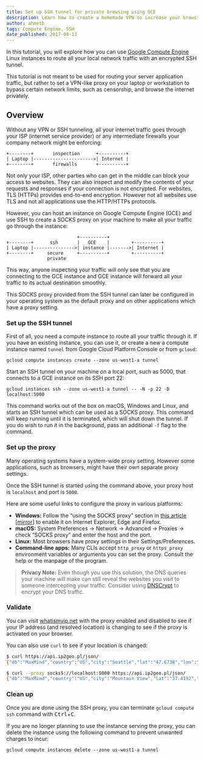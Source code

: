 ```yaml
---
title: Set up SSH tunnel for private browsing using GCE
description: Learn how to create a homemade VPN to increase your browsing privacy through SSH tunneling.
author: ahmetb
tags: Compute Engine, SSH
date_published: 2017-04-13
---
```



In this tutorial, you will explore how you can use [Google Compute Engine][gce]
Linux instances to route all your local network traffic with an encrypted SSH
tunnel.

This tutorial is not meant to be used for routing your server application
traffic, but rather to set a VPN-like proxy on your laptop or workstation to
bypass certain network limits, such as censorship, and browse the internet
privately.

## Overview

Without any VPN or SSH tunneling, all your internet traffic goes through your
ISP (internet service provider) or any intermediate firewalls your company
network might be enforcing:

```
+--------+       inspection      +----------+
| Laptop |---------------------->| Internet |
+--------+       firewalls       +----------+
```

Not only your ISP, other parties who can get in the middle can block your
access to websites. They can also inspect and modify the contents of your
requests and responses if your connection is not encrypted. For websites, TLS
(HTTPs) provides end-to-end encryption. However not all websites use TLS and
not all applications use the HTTP/HTTPs protocols.

However, you can host an instance on Google Compute Engine (GCE) and use SSH to
create a SOCKS proxy on your machine to make all your traffic go through the
instance:

```
                          +----------+
+--------+      ssh       |   GCE    |        +----------+
| Laptop |--------------->| instance |------->| Internet |
+--------+     secure     +----------+        +----------+
               private
```

This way, anyone inspecting your traffic will only see that you are connecting
to the GCE instance and GCE instance will forward all your traffic to its actual
destination smoothly.

This SOCKS proxy provided from the SSH tunnel can later be configured in your
operating system as the default proxy and on other applications which have a
proxy setting.

### Set up the SSH tunnel

First of all, you need a compute instance to route all your traffic through it.
If you have an existing instance, you can use it, or create a new a compute
instance named `tunnel` from Google Cloud Platform Console or from `gcloud`:

    gcloud compute instances create --zone us-west1-a tunnel
    
Start an SSH tunnel on your machine on a local port, such as 5000, that
connects to a GCE instance on its SSH port 22:

    gcloud instances ssh --zone us-west1-a tunnel -- -N -p 22 -D localhost:5000

This command works out of the box on macOS, Windows and Linux, and starts an
SSH tunnel which can be used as a SOCKS proxy. This command will keep running
until it is terminated, which will shut down the tunnel. If you do wish to run
it in the background, pass an additional `-f` flag to the command.

### Set up the proxy

Many operating systems have a system-wide proxy setting. However some
applications, such as browsers, might have their own separate proxy settings.

Once the SSH tunnel is started using the command above, your proxy host is
`localhost` and port is `5000`.

Here are some useful links to configure the proxy in various platforms:

- **Windows:** Follow the “using the SOCKS proxy” section in [this article][win]
  [[mirror][win-a]] to enable it on Internet Explorer, Edge and Firefox.
- **macOS:** System Preferences &rarr; Network &rarr; Advanced &rarr; Proxies
  &rarr; check “SOCKS proxy” and enter the host and the port.
- **Linux:** Most browsers have proxy settings in their Settings/Preferences.
- **Command-line apps:** Many CLIs accept `http_proxy` or `https_proxy`
  environment variables or arguments you can set the proxy. Consult the help or
  the manpage of the program.

> **Privacy Note:** Even though you use this solution, the DNS queries your
> machine will make can still reveal the websites you visit to someone
> intercepting your traffic. Consider using [DNSCrypt] to encrypt your DNS
> traffic.

### Validate

You can visit [whatismyip.net](https://www.whatismyip.net/) with the proxy
enabled and disabled to see if your IP address (and resolved location) is
changing to see if the proxy is activated on your browser.

You can also use `curl` to see if your location is changed:

```sh
$ curl https://api.ip2geo.pl/json/
{"db":"MaxMind","country":"US","city":"Seattle","lat":"47.6738","lon":"-122.3419"}

$ curl --proxy socks5://localhost:5000 https://api.ip2geo.pl/json/
{"db":"MaxMind","country":"US","city":"Mountain View","lat":"37.4192","lon":"-122.0574"}
```

### Clean up

Once you are done using the SSH proxy, you can terminate `gcloud compute ssh`
command with <kbd>Ctrl</kbd>+<kbd>C</kbd>.

If you are no longer planning to use the instance serving the proxy, you can
delete the instance using the following command to prevent unwanted charges to
incur:

    gcloud compute instances delete --zone us-west1-a tunnel

[gce]: https://cloud.google.com/compute/
[win]: https://www.ocf.berkeley.edu/~xuanluo/sshproxywin.html
[win-a]: https://web.archive.org/web/20160609073255/https://www.ocf.berkeley.edu/~xuanluo/sshproxywin.html
[DNSCrypt]: https://dnscrypt.org/
